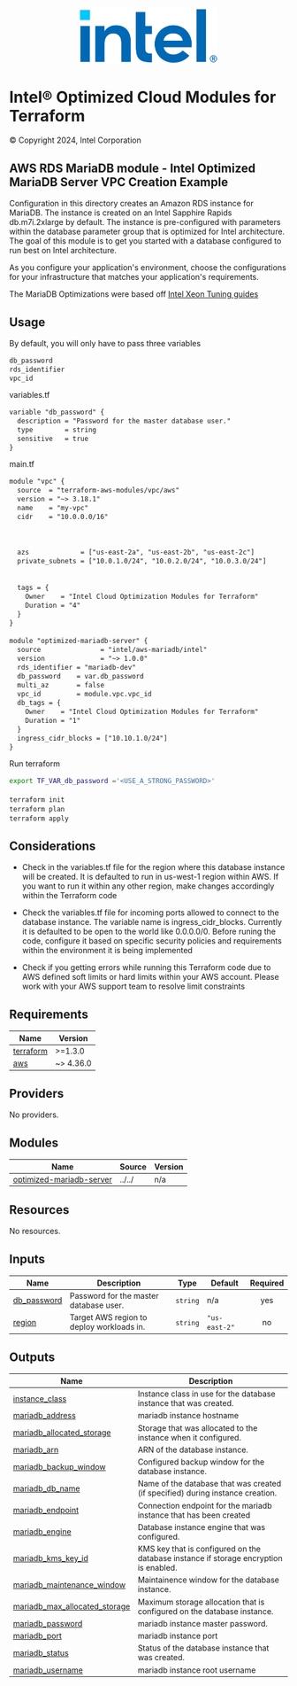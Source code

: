 <p align="center">
  <img src="https://github.com/intel/terraform-intel-aws-mariadb/blob/main/images/logo-classicblue-800px.png" alt="Intel Logo" width="250"/>
</p>

# Intel® Optimized Cloud Modules for Terraform

© Copyright 2024, Intel Corporation

## AWS RDS MariaDB module - Intel Optimized MariaDB Server VPC Creation Example

Configuration in this directory creates an Amazon RDS instance for MariaDB. The instance is created on an Intel Sapphire Rapids db.m7i.2xlarge by default. The instance is pre-configured with parameters within the database parameter group that is optimized for Intel architecture. The goal of this module is to get you started with a database configured to run best on Intel architecture.

As you configure your application's environment, choose the configurations for your infrastructure that matches your application's requirements.

The MariaDB Optimizations were based off [Intel Xeon Tuning guides](<https://www.intel.com/content/www/us/en/developer/articles/guide/open-source-database-tuning-guide-on-xeon-systems.html>)

## Usage

By default, you will only have to pass three variables
```hcl
db_password
rds_identifier
vpc_id
```

variables.tf
```hcl
variable "db_password" {
  description = "Password for the master database user."
  type        = string
  sensitive   = true
}
```

main.tf
```hcl
module "vpc" {
  source  = "terraform-aws-modules/vpc/aws"
  version = "~> 3.18.1"
  name    = "my-vpc"
  cidr    = "10.0.0.0/16"



  azs             = ["us-east-2a", "us-east-2b", "us-east-2c"]
  private_subnets = ["10.0.1.0/24", "10.0.2.0/24", "10.0.3.0/24"]


  tags = {
    Owner    = "Intel Cloud Optimization Modules for Terraform"
    Duration = "4"
  }
}

module "optimized-mariadb-server" {
  source               = "intel/aws-mariadb/intel"
  version              = "~> 1.0.0"
  rds_identifier = "mariadb-dev"
  db_password    = var.db_password
  multi_az       = false
  vpc_id         = module.vpc.vpc_id
  db_tags = {
    Owner    = "Intel Cloud Optimization Modules for Terraform"
    Duration = "1"
  }
  ingress_cidr_blocks = ["10.10.1.0/24"]
}
```

Run terraform

```bash
export TF_VAR_db_password ='<USE_A_STRONG_PASSWORD>'

terraform init  
terraform plan
terraform apply
```

## Considerations

- Check in the variables.tf file for the region where this database instance will be created. It is defaulted to run in us-west-1 region within AWS. If you want to run it within any other region, make changes accordingly within the Terraform code

- Check the variables.tf file for incoming ports allowed to connect to the database instance. The variable name is ingress_cidr_blocks. Currently it is defaulted to be open to the world like 0.0.0.0/0. Before runing the code, configure it based on specific security policies and requirements within the environment it is being implemented

- Check if you getting errors while running this Terraform code due to AWS defined soft limits or hard limits within your AWS account. Please work with your AWS support team to resolve limit constraints


<!-- BEGINNING OF PRE-COMMIT-TERRAFORM DOCS HOOK -->
## Requirements

| Name | Version |
|------|---------|
| <a name="requirement_terraform"></a> [terraform](#requirement\_terraform) | >=1.3.0 |
| <a name="requirement_aws"></a> [aws](#requirement\_aws) | ~> 4.36.0 |

## Providers

No providers.

## Modules

| Name | Source | Version |
|------|--------|---------|
| <a name="module_optimized-mariadb-server"></a> [optimized-mariadb-server](#module\_optimized-mariadb-server) | ../../ | n/a |

## Resources

No resources.

## Inputs

| Name | Description | Type | Default | Required |
|------|-------------|------|---------|:--------:|
| <a name="input_db_password"></a> [db\_password](#input\_db\_password) | Password for the master database user. | `string` | n/a | yes |
| <a name="input_region"></a> [region](#input\_region) | Target AWS region to deploy workloads in. | `string` | `"us-east-2"` | no |

## Outputs

| Name | Description |
|------|-------------|
| <a name="output_instance_class"></a> [instance\_class](#output\_instance\_class) | Instance class in use for the database instance that was created. |
| <a name="output_mariadb_address"></a> [mariadb\_address](#output\_mariadb\_address) | mariadb instance hostname |
| <a name="output_mariadb_allocated_storage"></a> [mariadb\_allocated\_storage](#output\_mariadb\_allocated\_storage) | Storage that was allocated to the instance when it configured. |
| <a name="output_mariadb_arn"></a> [mariadb\_arn](#output\_mariadb\_arn) | ARN of the database instance. |
| <a name="output_mariadb_backup_window"></a> [mariadb\_backup\_window](#output\_mariadb\_backup\_window) | Configured backup window for the database instance. |
| <a name="output_mariadb_db_name"></a> [mariadb\_db\_name](#output\_mariadb\_db\_name) | Name of the database that was created (if specified) during instance creation. |
| <a name="output_mariadb_endpoint"></a> [mariadb\_endpoint](#output\_mariadb\_endpoint) | Connection endpoint for the mariadb instance that has been created |
| <a name="output_mariadb_engine"></a> [mariadb\_engine](#output\_mariadb\_engine) | Database instance engine that was configured. |
| <a name="output_mariadb_kms_key_id"></a> [mariadb\_kms\_key\_id](#output\_mariadb\_kms\_key\_id) | KMS key that is configured on the database instance if storage encryption is enabled. |
| <a name="output_mariadb_maintenance_window"></a> [mariadb\_maintenance\_window](#output\_mariadb\_maintenance\_window) | Maintainence window for the database instance. |
| <a name="output_mariadb_max_allocated_storage"></a> [mariadb\_max\_allocated\_storage](#output\_mariadb\_max\_allocated\_storage) | Maximum storage allocation that is configured on the database instance. |
| <a name="output_mariadb_password"></a> [mariadb\_password](#output\_mariadb\_password) | mariadb instance master password. |
| <a name="output_mariadb_port"></a> [mariadb\_port](#output\_mariadb\_port) | mariadb instance port |
| <a name="output_mariadb_status"></a> [mariadb\_status](#output\_mariadb\_status) | Status of the database instance that was created. |
| <a name="output_mariadb_username"></a> [mariadb\_username](#output\_mariadb\_username) | mariadb instance root username |
<!-- END OF PRE-COMMIT-TERRAFORM DOCS HOOK -->
